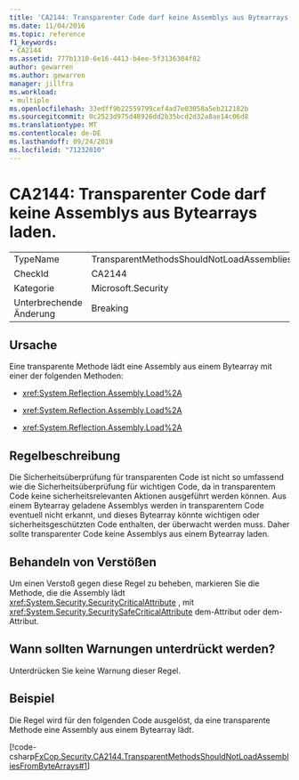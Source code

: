 ```yaml
---
title: 'CA2144: Transparenter Code darf keine Assemblys aus Bytearrays laden.'
ms.date: 11/04/2016
ms.topic: reference
f1_keywords:
- CA2144
ms.assetid: 777b1310-6e16-4413-b4ee-5f3136304f82
author: gewarren
ms.author: gewarren
manager: jillfra
ms.workload:
- multiple
ms.openlocfilehash: 33edff9b22559799cef4ad7e03058a5eb212182b
ms.sourcegitcommit: 0c2523d975d48926dd2b35bcd2d32a8ae14c06d8
ms.translationtype: MT
ms.contentlocale: de-DE
ms.lasthandoff: 09/24/2019
ms.locfileid: "71232010"
---
```

# <a name="ca2144-transparent-code-should-not-load-assemblies-from-byte-arrays"></a>CA2144: Transparenter Code darf keine Assemblys aus Bytearrays laden.

|||
|-|-|
|TypeName|TransparentMethodsShouldNotLoadAssembliesFromByteArrays|
|CheckId|CA2144|
|Kategorie|Microsoft.Security|
|Unterbrechende Änderung|Breaking|

## <a name="cause"></a>Ursache
Eine transparente Methode lädt eine Assembly aus einem Bytearray mit einer der folgenden Methoden:

- <xref:System.Reflection.Assembly.Load%2A>

- <xref:System.Reflection.Assembly.Load%2A>

- <xref:System.Reflection.Assembly.Load%2A>

## <a name="rule-description"></a>Regelbeschreibung
Die Sicherheitsüberprüfung für transparenten Code ist nicht so umfassend wie die Sicherheitsüberprüfung für wichtigen Code, da in transparentem Code keine sicherheitsrelevanten Aktionen ausgeführt werden können. Aus einem Bytearray geladene Assemblys werden in transparentem Code eventuell nicht erkannt, und dieses Bytearray könnte wichtigen oder sicherheitsgeschützten Code enthalten, der überwacht werden muss. Daher sollte transparenter Code keine Assemblys aus einem Bytearray laden.

## <a name="how-to-fix-violations"></a>Behandeln von Verstößen
Um einen Verstoß gegen diese Regel zu beheben, markieren Sie die Methode, die die Assembly lädt <xref:System.Security.SecurityCriticalAttribute> , mit <xref:System.Security.SecuritySafeCriticalAttribute> dem-Attribut oder dem-Attribut.

## <a name="when-to-suppress-warnings"></a>Wann sollten Warnungen unterdrückt werden?
Unterdrücken Sie keine Warnung dieser Regel.

## <a name="example"></a>Beispiel
Die Regel wird für den folgenden Code ausgelöst, da eine transparente Methode eine Assembly aus einem Bytearray lädt.

[!code-csharp[FxCop.Security.CA2144.TransparentMethodsShouldNotLoadAssembliesFromByteArrays#1](../code-quality/codesnippet/CSharp/ca2144-transparent-code-should-not-load-assemblies-from-byte-arrays_1.cs)]